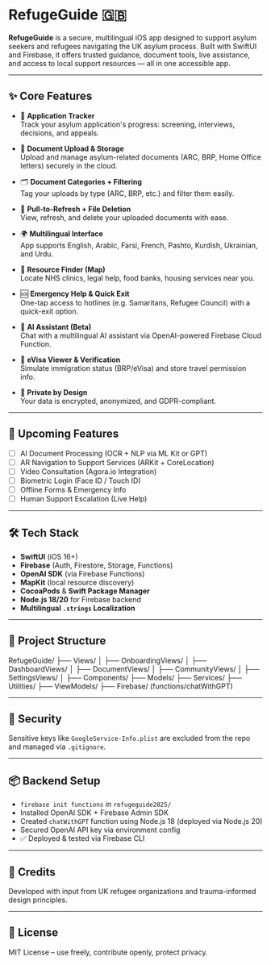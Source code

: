 # RefugeGuide 🇬🇧

**RefugeGuide** is a secure, multilingual iOS app designed to support asylum seekers and refugees navigating the UK asylum process. Built with SwiftUI and Firebase, it offers trusted guidance, document tools, live assistance, and access to local support resources — all in one accessible app.

---

## ✨ Core Features

- 🧾 **Application Tracker**  
  Track your asylum application's progress: screening, interviews, decisions, and appeals.

- 📂 **Document Upload & Storage**  
  Upload and manage asylum-related documents (ARC, BRP, Home Office letters) securely in the cloud.

- 🗂️ **Document Categories + Filtering**  
  Tag your uploads by type (ARC, BRP, etc.) and filter them easily.

- 🔄 **Pull-to-Refresh + File Deletion**  
  View, refresh, and delete your uploaded documents with ease.

- 🌍 **Multilingual Interface**  
  App supports English, Arabic, Farsi, French, Pashto, Kurdish, Ukrainian, and Urdu.

- 📍 **Resource Finder (Map)**  
  Locate NHS clinics, legal help, food banks, housing services near you.

- 🆘 **Emergency Help & Quick Exit**  
  One-tap access to hotlines (e.g. Samaritans, Refugee Council) with a quick-exit option.

- 🤖 **AI Assistant (Beta)**  
  Chat with a multilingual AI assistant via OpenAI-powered Firebase Cloud Function.

- 🛂 **eVisa Viewer & Verification**  
  Simulate immigration status (BRP/eVisa) and store travel permission info.

- 🔐 **Private by Design**  
  Your data is encrypted, anonymized, and GDPR-compliant.

---

## 🧠 Upcoming Features

- [ ] AI Document Processing (OCR + NLP via ML Kit or GPT)
- [ ] AR Navigation to Support Services (ARKit + CoreLocation)
- [ ] Video Consultation (Agora.io Integration)
- [ ] Biometric Login (Face ID / Touch ID)
- [ ] Offline Forms & Emergency Info
- [ ] Human Support Escalation (Live Help)

---

## 🛠️ Tech Stack

- **SwiftUI** (iOS 16+)
- **Firebase** (Auth, Firestore, Storage, Functions)
- **OpenAI SDK** (via Firebase Functions)
- **MapKit** (local resource discovery)
- **CocoaPods** & **Swift Package Manager**
- **Node.js 18/20** for Firebase backend
- **Multilingual `.strings` Localization**

---

## 📁 Project Structure

RefugeGuide/
├── Views/
│ ├── OnboardingViews/
│ ├── DashboardViews/
│ ├── DocumentViews/
│ ├── CommunityViews/
│ ├── SettingsViews/
│ ├── Components/
├── Models/
├── Services/
├── Utilities/
├── ViewModels/
├── Firebase/ (functions/chatWithGPT)


---

## 🔐 Security

Sensitive keys like `GoogleService-Info.plist` are excluded from the repo and managed via `.gitignore`.

---

## 📦 Backend Setup

- `firebase init functions` in `refugeguide2025/`
- Installed OpenAI SDK + Firebase Admin SDK
- Created `chatWithGPT` function using Node.js 18 (deployed via Node.js 20)
- Secured OpenAI API key via environment config
- ✅ Deployed & tested via Firebase CLI

---

## 🤝 Credits

Developed with input from UK refugee organizations and trauma-informed design principles.

---

## 📄 License

MIT License – use freely, contribute openly, protect privacy.


